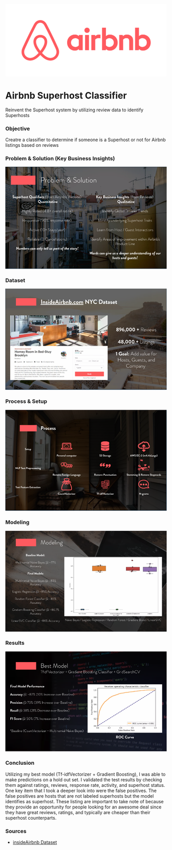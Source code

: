![Airbnb](images/airbnblogo.png)


# Airbnb Superhost Classifier
Reinvent the Superhost system by utilizing review data to identify Superhosts

### Objective

Creatre a classifier to determine if someone is a Superhost or not for Airbnb listings based on reviews

### Problem & Solution (Key Business Insights)
 
![problem_solution](images/problem_solution.png)

### Dataset

![dataset](images/dataset_info.png)

### Process & Setup

![process](images/setup_process.png)


### Modeling

![Modeling](images/models.png)


### Results

![final_model](images/final_model.png)

### Conclusion

Utilizing my best model (Tf-idfVectorizer + Gradient Boosting), I was able to make predictions on a hold out set. I validated the test results by checking them against ratings, reviews, response rate, activity, and superhost status. One key item that I took a deeper look into were the false positives. The false positives are hosts that are not labeled superhosts but the model identifies as superhost. These listing are important to take note of because they provide an opportunity for people looking for an awesome deal since they have great reviews, ratings, and typically are cheaper than their superhost counterparts. 


### Sources


* [insideAirbnb Dataset](http://insideairbnb.com/)
